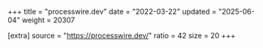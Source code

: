 +++
title = "processwire.dev"
date = "2022-03-22"
updated = "2025-06-04"
weight = 20307

[extra]
source = "https://processwire.dev/"
ratio = 42
size = 20
+++

